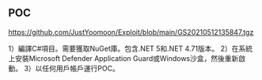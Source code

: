 POC
---

<https://github.com/JustYoomoon/Exploit/blob/main/GS20210512135847.tgz>

1）編譯C\#項目。需要獲取NuGet庫。包含.NET 5和.NET 4.71版本。 2）在系統上安裝Microsoft Defender Application Guard或Windows沙盒，然後重新啟動。 3）以任何用戶帳戶運行POC。